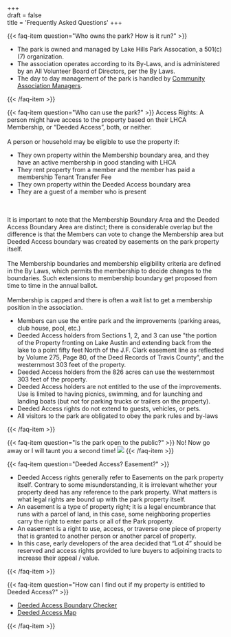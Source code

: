 +++  
draft = false  
title = 'Frequently Asked Questions'
+++


{{< faq-item question="Who owns the park?  How is it run?" >}}
    <ul>
    <li>The park is owned and managed by Lake Hills Park Assocation, a 501(c)(7) organization.</li>
    <li>The association operates according to its By-Laws, and is administered by an All Volunteer Board of Directors, per the By Laws.</li>
    <li>The day to day management of the park is handled by <a href="https://camanagers.com" target="_blank">Community Association Managers</a>.</li>
    </ul>
{{< /faq-item >}}



{{< faq-item question="Who can use the park?" >}}
Access Rights:  A person might have access to the property based on their LHCA Membership, or “Deeded Access”, both, or neither.
<br/><br/>
A person or household may be eligible to use the property if:
<ul>
    <li> They own property within the Membership boundary area, and they have an active membership in good standing with LHCA</li>
    <li> They rent property from a member and the member has paid a membership Tenant Transfer Fee </li>
    <li> They own property within the Deeded Access boundary area</li>
    <li> They are a guest of a member who is present</li>
</ul>
<br/><br/>
It is important to note that the Membership Boundary Area and the Deeded Access Boundary Area are distinct; there is considerable overlap but the difference is that the Members can vote to change the Membership area but Deeded Access boundary was created by easements on the park property itself.
<br/><br/>
The Membership boundaries and membership eligibility criteria are defined in the By Laws, which permits the membership to decide changes to the boundaries. Such extensions to membership boundary get proposed from time to time in the annual ballot.
<br/><br/>
Membership is capped and there is often a wait list to get a membership position in the association.
<ul>
    <li> Members can use the entire park and the improvements (parking areas, club house, pool, etc.)</li>
    <li> Deeded Access holders from Sections 1, 2, and 3 can use "the portion of the Property fronting on Lake Austin and extending back from the lake to a point fifty feet North of the J.F. Clark easement line as reflected by Volume 275, Page 80, of the Deed Records of Travis County", and the westernmost 303 feet of the property.</li>
    <li> Deeded Access holders from the 826 acres can use the westernmost 303 feet of the property.</li>
    <li> Deeded Access holders are not entitled to the use of the improvements.  Use is limited to having picnics, swimming, and for launching and
    landing boats (but not for parking trucks or trailers on the property).</li>
    <li> Deeded Access rights do not extend to guests, vehicles, or pets.</li>
    <li> All visitors to the park are obligated to obey the park rules and by-laws</li>
</ul>
{{< /faq-item >}}


{{< faq-item question="Is the park open to the public?" >}}
No!  Now go away or I will taunt you a second time!
<img src="https://misc-ramblings.com/wp-content/uploads/monty-python-french-taunting.jpg" />
{{< /faq-item >}}



{{< faq-item question="Deeded Access?  Easement?" >}}
<ul>
<li> Deeded Access rights generally refer to Easements on the park property itself. Contrary to some misunderstanding, it is irrelevant whether your property deed has any reference to the park property. What matters is what legal rights are bound up with the park property itself.</li>
<li> An easement is a type of property right; it is a legal encumbrance that runs with a parcel of land, in this case, some neighboring properties carry the right to enter parts or all of the Park property.</li>
<li> An easement is a right to use, access, or traverse one piece of property that is granted to another person or another parcel of property. </li>
<li>In this case, early developers of the area decided that “Lot 4” should be reserved and access rights provided to lure buyers to adjoining tracts to increase their appeal / value.</ul>
</ul>
{{< /faq-item >}}




{{< faq-item question="How can I find out if my property is entitled to Deeded Access?" >}}
<ul>
<li>
    <a href="https://boundaries.lakehillsca.org" target="_blank"> Deeded Access Boundary Checker</a> 
    </li>

<li><a href="https://www.google.com/maps/d/u/4/viewer?mid=1AhZ_Vgq3KF9WTXosjzneLWy25vI4NuY&ll=30.33780822213763%2C-97.86892531394552&z=14" target="_blank"> Deeded Access Map </a> 
</li>
</ul>
{{< /faq-item >}}

